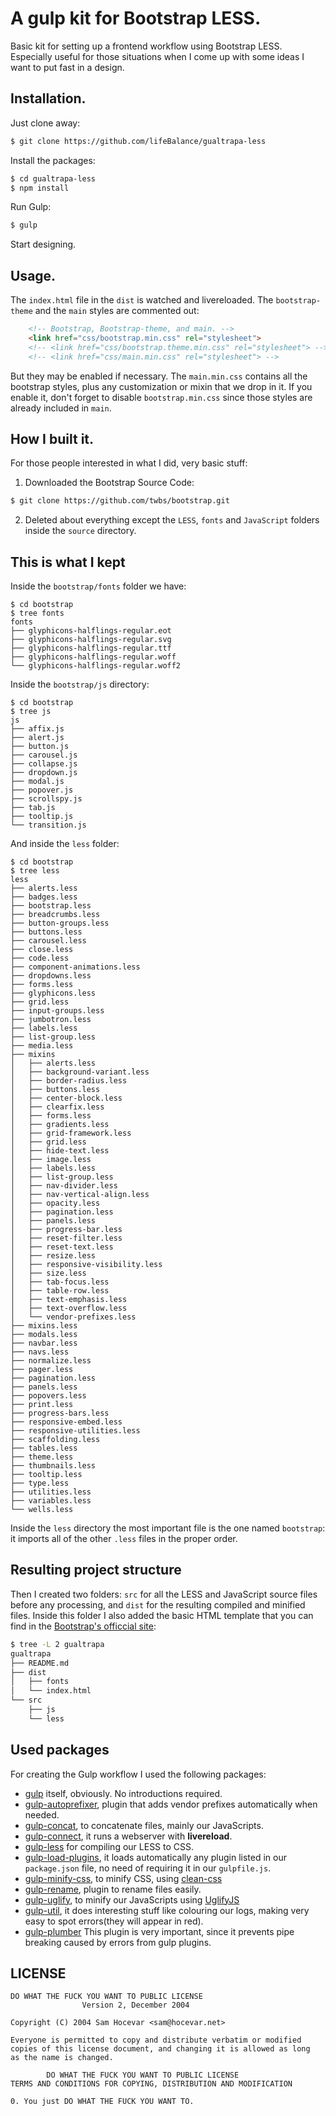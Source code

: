 # A gulp kit for Bootstrap LESS.
Basic kit for setting up a frontend workflow using Bootstrap LESS. Especially useful for those situations when I come up with some ideas I want to put fast in a design.

## Installation.
Just clone away:
```bash
$ git clone https://github.com/lifeBalance/gualtrapa-less
```
Install the packages:
```bash
$ cd gualtrapa-less
$ npm install
```
Run Gulp:
```bash
$ gulp
```
Start designing.

## Usage.
The `index.html` file in the `dist` is watched and livereloaded. The `bootstrap-theme` and the `main` styles are commented out:
```html
	<!-- Bootstrap, Bootstrap-theme, and main. -->
    <link href="css/bootstrap.min.css" rel="stylesheet">
    <!-- <link href="css/bootstrap.theme.min.css" rel="stylesheet"> -->
    <!-- <link href="css/main.min.css" rel="stylesheet"> -->
```
But they may be enabled if necessary. The `main.min.css` contains all the bootstrap styles, plus any customization or mixin that we drop in it. If you enable it, don't forget to disable `bootstrap.min.css` since those styles are already included in `main`.

## How I built it.
For those people interested in what I did, very basic stuff:

1. Downloaded the Bootstrap Source Code:
```bash
$ git clone https://github.com/twbs/bootstrap.git
```
2. Deleted about everything except the `LESS`, `fonts` and `JavaScript` folders inside the `source` directory.

## This is what I kept
Inside the `bootstrap/fonts` folder we have:
```
$ cd bootstrap
$ tree fonts
fonts
├── glyphicons-halflings-regular.eot
├── glyphicons-halflings-regular.svg
├── glyphicons-halflings-regular.ttf
├── glyphicons-halflings-regular.woff
└── glyphicons-halflings-regular.woff2
```

Inside the `bootstrap/js` directory:
```
$ cd bootstrap
$ tree js
js
├── affix.js
├── alert.js
├── button.js
├── carousel.js
├── collapse.js
├── dropdown.js
├── modal.js
├── popover.js
├── scrollspy.js
├── tab.js
├── tooltip.js
└── transition.js
```
And inside the `less` folder:
```
$ cd bootstrap
$ tree less
less
├── alerts.less
├── badges.less
├── bootstrap.less
├── breadcrumbs.less
├── button-groups.less
├── buttons.less
├── carousel.less
├── close.less
├── code.less
├── component-animations.less
├── dropdowns.less
├── forms.less
├── glyphicons.less
├── grid.less
├── input-groups.less
├── jumbotron.less
├── labels.less
├── list-group.less
├── media.less
├── mixins
│   ├── alerts.less
│   ├── background-variant.less
│   ├── border-radius.less
│   ├── buttons.less
│   ├── center-block.less
│   ├── clearfix.less
│   ├── forms.less
│   ├── gradients.less
│   ├── grid-framework.less
│   ├── grid.less
│   ├── hide-text.less
│   ├── image.less
│   ├── labels.less
│   ├── list-group.less
│   ├── nav-divider.less
│   ├── nav-vertical-align.less
│   ├── opacity.less
│   ├── pagination.less
│   ├── panels.less
│   ├── progress-bar.less
│   ├── reset-filter.less
│   ├── reset-text.less
│   ├── resize.less
│   ├── responsive-visibility.less
│   ├── size.less
│   ├── tab-focus.less
│   ├── table-row.less
│   ├── text-emphasis.less
│   ├── text-overflow.less
│   └── vendor-prefixes.less
├── mixins.less
├── modals.less
├── navbar.less
├── navs.less
├── normalize.less
├── pager.less
├── pagination.less
├── panels.less
├── popovers.less
├── print.less
├── progress-bars.less
├── responsive-embed.less
├── responsive-utilities.less
├── scaffolding.less
├── tables.less
├── theme.less
├── thumbnails.less
├── tooltip.less
├── type.less
├── utilities.less
├── variables.less
└── wells.less
```
Inside the `less` directory the most important file is the one named `bootstrap`: it imports all of the other `.less` files in the proper order.

## Resulting project structure
Then I created two folders: `src` for all the LESS and JavaScript source files before any processing, and `dist` for the resulting compiled and minified files. Inside this folder I also added the basic HTML template that you can find in the [Bootstrap's officcial site](http://getbootstrap.com/getting-started/#template):
```bash
$ tree -L 2 gualtrapa
gualtrapa
├── README.md
├── dist
│   ├── fonts
│   └── index.html
└── src
    ├── js
    └── less
```
## Used packages
For creating the Gulp workflow I used the following packages:
* [gulp](https://www.npmjs.com/package/gulp) itself, obviously. No introductions required.
* [gulp-autoprefixer](https://www.npmjs.com/package/gulp-autoprefixer), plugin that adds vendor prefixes automatically when needed.
* [gulp-concat](https://www.npmjs.com/package/gulp-concat), to concatenate files, mainly our JavaScripts.
* [gulp-connect](https://www.npmjs.com/package/gulp-connect), it runs a webserver with **livereload**.
* [gulp-less](https://www.npmjs.com/package/gulp-less) for compiling our LESS to CSS.
* [gulp-load-plugins](https://www.npmjs.com/package/gulp-load-plugins), it loads automatically any plugin listed in our `package.json` file, no need of requiring it in our `gulpfile.js`.
* [gulp-minify-css](https://www.npmjs.com/package/gulp-minify-css), to minify CSS, using [clean-css](https://github.com/jakubpawlowicz/clean-css)
* [gulp-rename](https://www.npmjs.com/package/gulp-rename), plugin to rename files easily.
* [gulp-uglify](https://www.npmjs.com/package/gulp-uglify), to minify our JavaScripts using [UglifyJS](https://github.com/mishoo/UglifyJS)
* [gulp-util](https://www.npmjs.com/package/gulp-util), it does interesting stuff like colouring our logs, making very easy to spot errors(they will appear in red).
* [gulp-plumber](https://www.npmjs.com/package/gulp-plumber) This plugin is very important, since it prevents pipe breaking caused by errors from gulp plugins.

## LICENSE
	DO WHAT THE FUCK YOU WANT TO PUBLIC LICENSE
	                Version 2, December 2004

	Copyright (C) 2004 Sam Hocevar <sam@hocevar.net>

	Everyone is permitted to copy and distribute verbatim or modified
	copies of this license document, and changing it is allowed as long
	as the name is changed.

	        DO WHAT THE FUCK YOU WANT TO PUBLIC LICENSE
	TERMS AND CONDITIONS FOR COPYING, DISTRIBUTION AND MODIFICATION

	0. You just DO WHAT THE FUCK YOU WANT TO.

